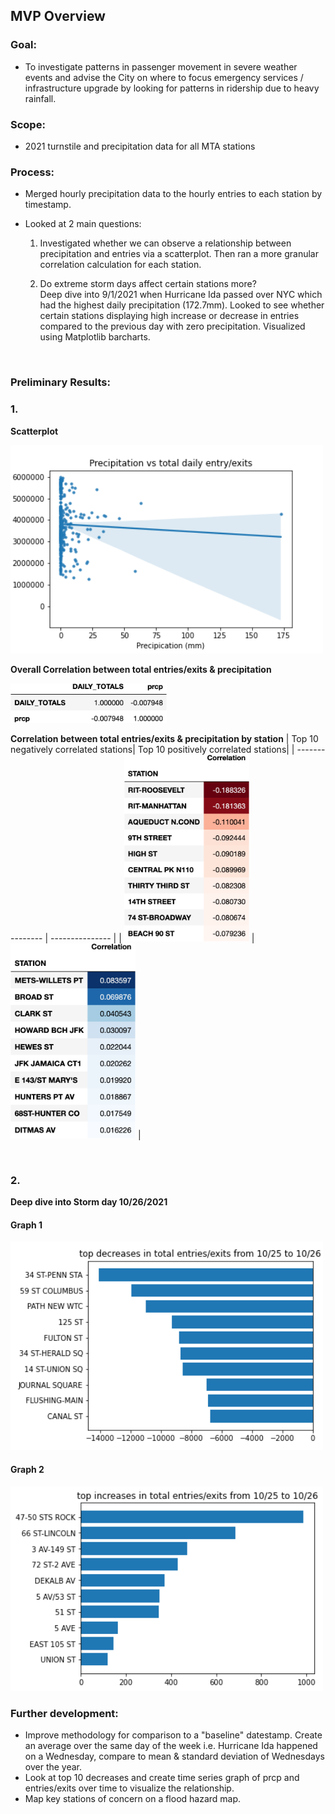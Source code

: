 
## MVP Overview

### Goal:
- To investigate patterns in passenger movement in severe weather events and advise the City on where to focus emergency services / infrastructure upgrade by looking for patterns in ridership due to heavy rainfall.

### Scope: 
- 2021 turnstile and precipitation data for all MTA stations

### Process:

- Merged hourly precipitation data to the hourly entries to each station by timestamp.
- Looked at 2 main questions:

    1. Investigated whether we can observe a relationship between precipitation and entries via a scatterplot. Then ran a more granular correlation calculation for each station.

    2. Do extreme storm days affect certain stations more? <br>Deep dive into 9/1/2021 when Hurricane Ida passed over NYC which had the highest daily precipitation (172.7mm). Looked to see whether certain stations displaying high increase or decrease in entries compared to the previous day with zero precipitation. Visualized using Matplotlib barcharts.

<br>

### Preliminary Results:


### 1. 

**Scatterplot**

<img src="prcp_vs_entries_exits.png" width="500">


<br>

**Overall Correlation between total entries/exits & precipitation**

<img src="correlation.png" width="250">


<br>

**Correlation between total entries/exits & precipitation by station**
| Top 10 negatively correlated stations| Top 10 positively correlated stations| 
| --------------- | --------------- | 
| <img src="top_neg_corr.png" width= "200"> |<img src="top_pos_corr.png" width= "200"> | 

<br>

### 2.   

**Deep dive into Storm day 10/26/2021**
#### Graph 1
<img src="/graphs/top_decreases.png" width="500">

#### Graph 2
<img src="/graphs/top_increases.png" width="500">


<br>

### Further development:
- Improve methodology for comparison to a "baseline" datestamp. Create an average over the same day of the week i.e. Hurricane Ida happened on a Wednesday, compare to mean & standard deviation of Wednesdays over the year. 
- Look at top 10 decreases and create time series graph of prcp and entries/exits over time to visualize the relationship.
- Map key stations of concern on a flood hazard map.